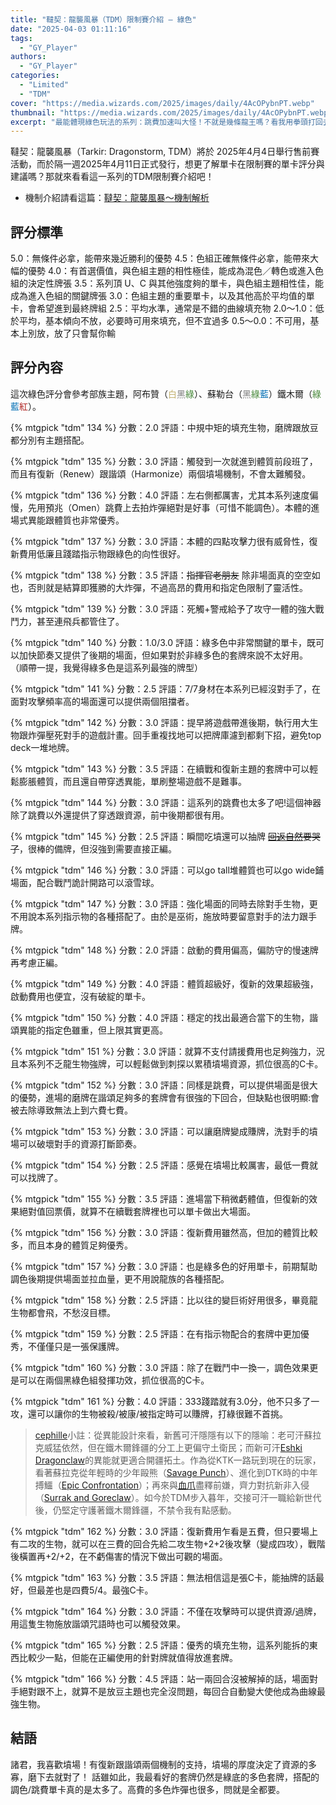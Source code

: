 ```yaml
---
title: "韃契：龍襲風暴（TDM）限制賽介紹 — 綠色"
date: "2025-04-03 01:11:16"
tags:
  - "GY_Player"
authors:
  - "GY_Player"
categories:
  - "Limited"
  - "TDM"
cover: "https://media.wizards.com/2025/images/daily/4AcOPybnPT.webp"
thumbnail: "https://media.wizards.com/2025/images/daily/4AcOPybnPT.webp"
excerpt: "最能體現綠色玩法的系列：跳費加速叫大怪！不就是幾條龍王嗎？看我用拳頭打回去！"
---
```


韃契：龍襲風暴（Tarkir: Dragonstorm, TDM）將於 2025年4月4日舉行售前賽活動，而於隔一週2025年4月11日正式發行，想更了解單卡在限制賽的單卡評分與建議嗎？那就來看看這一系列的TDM限制賽介紹吧！

- 機制介紹請看這篇：[韃契：龍襲風暴～機制解析](https://guildmagesforum.tw/TDM-mechanism/)

## 評分標準

<!---評分標準若有異動，會直接更新此template，如有需要調整請作者向團隊提出template更新的需求，完成討論後會再進版--->

5.0：無條件必拿，能帶來幾近勝利的優勢
4.5：色組正確無條件必拿，能帶來大幅的優勢
4.0：有首選價值，與色組主題的相性極佳，能成為混色／轉色或進入色組的決定性牌張
3.5：系列頂 U、C 與其他強度夠的單卡，與色組主題相性佳，能成為進入色組的關鍵牌張
3.0：色組主題的重要單卡，以及其他高於平均值的單卡，會希望進到最終牌組
2.5：平均水準，通常是不錯的曲線填充物
2.0～1.0：低於平均，基本傾向不放，必要時可用來填充，但不宜過多
0.5～0.0：不可用，基本上別放，放了只會幫你輸

## 評分內容

這次綠色評分會參考部族主題，阿布贊（<span style="color:#C3B270">白</span><span style="color:#808080">黑</span><span style="color:#4A8A3D">綠</span>）、蘇勒台（<span style="color:#808080">黑</span><span style="color:#4A8A3D">綠</span><span style="color:#006DB3">藍</span>）鐵木爾（<span style="color:#4A8A3D">綠</span><span style="color:#006DB3">藍</span><span style="color:#AF2321">紅</span>）。

<!---134--->
{% mtgpick "tdm" 134 %}
分數：2.0
評語：中規中矩的填充生物，磨牌跟放豆都分別有主題搭配。

<!---135--->
{% mtgpick "tdm" 135 %}
分數：3.0
評語：觸發到一次就進到體質前段班了，而且有復新（Renew）跟諧頌（Harmonize）兩個墳場機制，不會太難觸發。

<!---136--->
{% mtgpick "tdm" 136 %}
分數：4.0
評語：左右側都厲害，尤其本系列速度偏慢，先用預兆（Omen）跳費上去拍炸彈絕對是好事（可惜不能調色）。本體的進場式異能跟體質也非常優秀。


<!---137--->
{% mtgpick "tdm" 137 %}
分數：3.0
評語：本體的四點攻擊力很有威脅性，復新費用低廉且踐踏指示物跟綠色的向性很好。


<!---138--->
{% mtgpick "tdm" 138 %}
分數：3.5
評語：~~指揮官老朋友~~ 除非場面真的空空如也，否則就是結算即獲勝的大炸彈，不過高昂的費用和指定色限制了靈活性。


<!---139--->
{% mtgpick "tdm" 139 %}
分數：3.0
評語：死觸+警戒給予了攻守一體的強大戰鬥力，甚至連飛兵都管住了。


<!---140--->
{% mtgpick "tdm" 140 %}
分數：1.0/3.0
評語：綠多色中非常關鍵的單卡，既可以加快節奏又提供了後期的場面，但如果對於非綠多色的套牌來說不太好用。
（順帶一提，我覺得綠多色是這系列最強的牌型）


<!---141--->
{% mtgpick "tdm" 141 %}
分數：2.5
評語：7/7身材在本系列已經沒對手了，在面對攻擊頻率高的場面還可以提供兩個阻擋者。


<!---142--->
{% mtgpick "tdm" 142 %}
分數：3.0
評語：提早將遊戲帶進後期，執行用大生物跟炸彈壓死對手的遊戲計畫。回手重複找地可以把牌庫濾到都剩下招，避免top deck一堆地牌。


<!---143--->
{% mtgpick "tdm" 143 %}
分數：3.5
評語：在續戰和復新主題的套牌中可以輕鬆膨脹體質，而且還自帶穿透異能，單刷整場遊戲不是難事。


<!---144--->
{% mtgpick "tdm" 144 %}
分數：3.0
評語：這系列的跳費也太多了吧!這個神器除了跳費以外還提供了穿透跟資源，前中後期都很有用。


<!---145--->
{% mtgpick "tdm" 145 %}
分數：2.5
評語：瞬間吃墳還可以抽牌 ~~[回返自然](https://scryfall.com/card/thb/197/zht/%E5%9B%9E%E8%BF%94%E8%87%AA%E7%84%B6-(return-to-nature))要哭了~~，很棒的備牌，但沒強到需要直接正編。


<!---146--->
{% mtgpick "tdm" 146 %}
分數：3.0
評語：可以go tall堆體質也可以go wide鋪場面，配合戰鬥詭計開路可以滾雪球。


<!---147--->
{% mtgpick "tdm" 147 %}
分數：3.0
評語：強化場面的同時去除對手生物，更不用說本系列指示物的各種搭配了。由於是巫術，施放時要留意對手的法力跟手牌。


<!---148--->
{% mtgpick "tdm" 148 %}
分數：2.0
評語：啟動的費用偏高，偏防守的慢速牌再考慮正編。


<!---149--->
{% mtgpick "tdm" 149 %}
分數：4.0
評語：體質超級好，復新的效果超級強，啟動費用也便宜，沒有破綻的單卡。


<!---150--->
{% mtgpick "tdm" 150 %}
分數：4.0
評語：穩定的找出最適合當下的生物，諧頌異能的指定色雖重，但上限其實更高。


<!---151--->
{% mtgpick "tdm" 151 %}
分數：3.0
評語：就算不支付請援費用也足夠強力，況且本系列不乏龍生物強牌，可以輕鬆做到刺探以累積墳場資源，抓位很高的C卡。


<!---152--->
{% mtgpick "tdm" 152 %}
分數：3.0
評語：同樣是跳費，可以提供場面是很大的優勢，進場的磨牌在諧頌足夠多的套牌會有很強的下回合，但缺點也很明顯:會被去除導致無法上到六費七費。


<!---153--->
{% mtgpick "tdm" 153 %}
分數：3.0
評語：可以讓磨牌變成賺牌，洗對手的墳場可以破壞對手的資源打斷節奏。


<!---154--->
{% mtgpick "tdm" 154 %}
分數：2.5
評語：感覺在墳場比較厲害，最低一費就可以找牌了。


<!---155--->
{% mtgpick "tdm" 155 %}
分數：3.5
評語：進場當下稍微虧體值，但復新的效果絕對值回票價，就算不在續戰套牌裡也可以單卡做出大場面。


<!---156--->
{% mtgpick "tdm" 156 %}
分數：3.0
評語：復新費用雖然高，但加的體質比較多，而且本身的體質足夠優秀。


<!---157--->
{% mtgpick "tdm" 157 %}
分數：3.0
評語：也是綠多色的好用單卡，前期幫助調色後期提供場面並拉血量，更不用說龍族的各種搭配。


<!---158--->
{% mtgpick "tdm" 158 %}
分數：2.5
評語：比以往的變巨術好用很多，畢竟龍生物都會飛，不愁沒目標。


<!---159--->
{% mtgpick "tdm" 159 %}
分數：2.5
評語：在有指示物配合的套牌中更加優秀，不僅僅只是一張保護牌。


<!---160--->
{% mtgpick "tdm" 160 %}
分數：3.0
評語：除了在戰鬥中一換一，調色效果更是可以在兩個黑綠色組發揮功效，抓位很高的C卡。


<!---161--->
{% mtgpick "tdm" 161 %}
分數：4.0
評語：333踐踏就有3.0分，他不只多了一攻，還可以讓你的生物被殺/被康/被指定時可以賺牌，打綠很難不首挑。

> [cephille](https://guildmagesforum.tw/tags/cephille/)小註：從異能設計來看，新舊可汗隱隱有以下的隱喻：老可汗蘇拉克威猛依然，但在鐵木爾鋒疆的分工上更偏守土衛民；而新可汗[Eshki Dragonclaw](https://scryfall.com/card/tdm/182/eshki-dragonclaw)的異能就更適合開疆拓土。作為從KTK一路玩到現在的玩家，看著蘇拉克從年輕時的少年毆熊（[Savage Punch](https://scryfall.com/card/ktk/147/savage-punch)）、進化到DTK時的中年搏鱷（[Epic Confrontation](https://scryfall.com/card/dtk/185/epic-confrontation)）；再來與[血爪](https://scryfall.com/card/m19/186/goreclaw-terror-of-qal-sisma)盡釋前嫌，齊力對抗新非入侵（[Surrak and Goreclaw](https://scryfall.com/card/mom/337/surrak-and-goreclaw)）。如今於TDM步入暮年，交接可汗一職給新世代後，仍堅定守護著鐵木爾鋒疆，不禁令我有點感動。


<!---162--->
{% mtgpick "tdm" 162 %}
分數：3.0
評語：復新費用乍看是五費，但只要場上有二攻的生物，就可以在三費的回合先給二攻生物+2+2後攻擊（變成四攻），戰階後橫置再+2/+2，在不虧傷害的情況下做出可觀的場面。


<!---163--->
{% mtgpick "tdm" 163 %}
分數：3.5
評語：無法相信這是張C卡，能抽牌的話最好，但最差也是四費5/4。最強C卡。


<!---164--->
{% mtgpick "tdm" 164 %}
分數：3.0
評語：不僅在攻擊時可以提供資源/過牌，用這隻生物施放諧頌咒語時也可以觸發效果。


<!---165--->
{% mtgpick "tdm" 165 %}
分數：2.5
評語：優秀的填充生物，這系列能拆的東西比較少一點，但能在正編使用的針對牌就值得放進套牌。


<!---166--->
{% mtgpick "tdm" 166 %}
分數：4.5
評語：站一兩回合沒被解掉的話，場面對手絕對跟不上，就算不是放豆主題也完全沒問題，每回合自動變大使他成為曲線最強生物。


## 結語
諸君，我喜歡墳場！有復新跟諧頌兩個機制的支持，墳場的厚度決定了資源的多寡，磨下去就對了！
話雖如此，我最看好的套牌仍然是綠底的多色套牌，搭配的調色/跳費單卡真的是太多了。高費的多色炸彈也很多，問就是全都要。
